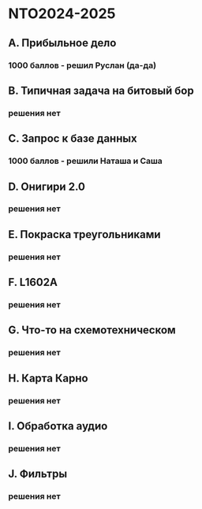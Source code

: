 # NTO2024-2025

## A. Прибыльное дело
### 1000 баллов - решил Руслан (да-да)

## B. Типичная задача на битовый бор
### решения нет

## C. Запрос к базе данных
### 1000 баллов - решили Наташа и Саша

## D. Онигири 2.0
### решения нет

## E. Покраска треугольниками
### решения нет

## F. L1602A
### решения нет

## G. Что-то на схемотехническом
### решения нет

## H. Карта Карно
### решения нет

## I. Обработка аудио
### решения нет

## J. Фильтры
### решения нет
